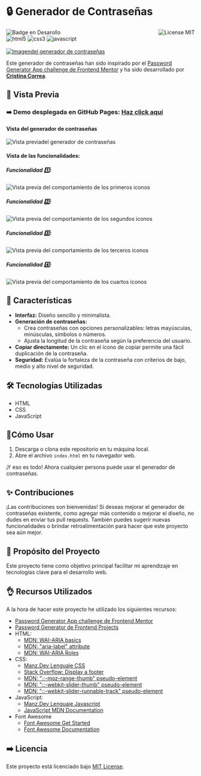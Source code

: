 # 🔒 Generador de Contraseñas
![Badge en Desarollo](https://img.shields.io/badge/STATUS-EN%20DESAROLLO-green)
<img align="right" alt="License MIT" src="https://img.shields.io/badge/LICENSE-MIT-green" /> <br/>
<img alt="html5" src="https://img.shields.io/badge/-HTML5-E34F26?style=flat-square&logo=html5&logoColor=white" />
<img alt="css3" src="https://img.shields.io/badge/-CSS3-1572B6?style=flat-square&logo=css3&logoColor=white" />
<img alt="javascript" src="https://img.shields.io/badge/-JavaScript-F7DF1E?style=flat-square&logo=javascript&logoColor=black" />
<br/><br/>
[![Imagendel generador de contraseñas](https://github.com/CrisCorreaS/password-generator/blob/main/img/visualizaci%C3%B3n/generador-vista.png)](https://criscorreas.github.io/password-generator/)

Este generador de contraseñas han sido inspirado por el [Password Generator App challenge de Frontend Mentor](https://www.frontendmentor.io/challenges/password-generator-app-Mr8CLycqjh) y ha sido desarrollado por **[Cristina Correa](https://www.linkedin.com/in/cristina-correa-segade/)**.

## 👀 Vista Previa

### ➡️ **Demo desplegada en GitHub Pages:** **[Haz click aquí](https://criscorreas.github.io/password-generator/)**

#### Vista del generador de contraseñas
![Vista previadel generador de contraseñas](https://github.com/CrisCorreaS/password-generator/blob/main/img/visualizaci%C3%B3n/iconos-vista.png)

#### Vista de las funcionalidades:
##### Funcionalidad 1️⃣:
![Vista previa del comportamiento de los primeros iconos](https://github.com/CrisCorreaS/password-generator/blob/main/video/feature1.gif)

##### Funcionalidad 2️⃣:
![Vista previa del comportamiento de los segundos iconos](https://github.com/CrisCorreaS/password-generator/blob/main/video/feature2.gif)

##### Funcionalidad 3️⃣:
![Vista previa del comportamiento de los terceros iconos](https://github.com/CrisCorreaS/password-generator/blob/main/video/feature3.gif)

##### Funcionalidad 4️⃣:
![Vista previa del comportamiento de los cuartos iconos](https://github.com/CrisCorreaS/password-generator/blob/main/video/feature4.gif)

## 🌱 Características

- **Interfaz:** Diseño sencillo y minimalista.
- **Generación de contraseñas:**
  - Crea contraseñas con opciones personalizables: letras mayúsculas, minúsculas, símbolos o números.
  - Ajusta la longitud de la contraseña según la preferencia del usuario.
- **Copiar directamente:** Un clic en el ícono de copiar permite una fácil duplicación de la contraseña.
- **Seguridad:** Evalúa la fortaleza de la contraseña con criterios de bajo, medio y alto nivel de seguridad.

## 🛠️ Tecnologías Utilizadas

- HTML
- CSS
- JavaScript

## 📓Cómo Usar

1. Descarga o clona este repositorio en tu máquina local.
2. Abre el archivo `index.html` en tu navegador web.

¡Y eso es todo! Ahora cualquier persona puede usar el generador de contraseñas.

## ✨ Contribuciones

¡Las contribuciones son bienvenidas! Si deseas mejorar el generador de contraseñas existente, como agregar más contenido o mejorar el diseño, no dudes en enviar tus pull requests. También puedes sugerir nuevas funcionalidades o brindar retroalimentación para hacer que este proyecto sea aún mejor.

## 🎯 Propósito del Proyecto

Este proyecto tiene como objetivo principal facilitar mi aprendizaje en tecnologías clave para el desarrollo web. 

## 👌 Recursos Utilizados
A la hora de hacer este proyecto he utilizado los siguientes recursos:
- [Password Generator App challenge de Frontend Mentor](https://www.frontendmentor.io/challenges/password-generator-app-Mr8CLycqjh)
- [Password Generator de Frontend Projects](https://frontendsprojects.com/password-generator/)
- HTML:
  - [MDN: WAI-ARIA basics](https://developer.mozilla.org/en-US/docs/Learn/Accessibility/WAI-ARIA_basics)
  - [MDN: "aria-label" attribute](https://developer.mozilla.org/en-US/docs/Web/Accessibility/ARIA/Attributes/aria-label)
  - [MDN: WAI-ARIA Roles](https://developer.mozilla.org/en-US/docs/Web/Accessibility/ARIA/Roles)
- CSS:
  - [Manz.Dev Lenguaje CSS](https://lenguajecss.com/css/)
  - [Stack Overflow: Display a footer](https://stackoverflow.com/questions/15960290/css-footer-not-displaying-at-the-bottom-of-the-page)
  - [MDN: "::-moz-range-thumb" pseudo-element](https://developer.mozilla.org/en-US/docs/Web/CSS/::-moz-range-thumb)
  - [MDN: "::-webkit-slider-thumb" pseudo-element](https://developer.mozilla.org/en-US/docs/Web/CSS/::-webkit-slider-thumb)
  - [MDN: "::-webkit-slider-runnable-track" pseudo-element](https://developer.mozilla.org/en-US/docs/Web/CSS/::-webkit-slider-runnable-track)
- JavaScript:
  - [Manz.Dev Lenguaje Javascript](https://lenguajejs.com/javascript/)
  - [JavaScript MDN Documentation](https://developer.mozilla.org/en-US/docs/Web/JavaScript)
- Font Awesome
  - [Font Awesome Get Started](https://fontawesome.com/docs/web/setup/get-started)
  - [Font Awesome Documentation](https://fontawesome.com/v5/docs/web/reference-icons/)

## ➡️ Licencia
Este proyecto está licenciado bajo [MIT License](https://opensource.org/license/mit/).
